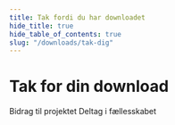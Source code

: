 ```yaml
---
title: Tak fordi du har downloadet
hide_title: true
hide_table_of_contents: true
slug: "/downloads/tak-dig"
---
```


<div className="text-center margin-top--xl">

# Tak for din download

<div className="row margin-bottom--lg padding--sm flex-center">
<Link className="button button--outline button--warning button--lg margin--sm" href="/contributing">
  Bidrag til projektet
</Link>
<Link className="button button--outline button--info button--lg margin--sm" href="https://linwood.dev/matrix">
  Deltag i fællesskabet
</Link>

</div>

</div>
